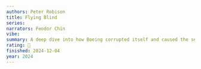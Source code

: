 ```yaml
---
authors: Peter Robison
title: Flying Blind
series:
narrators: Feodor Chin
vibe:
summary: A deep dive into how Boeing corrupted itself and caused the several 737 Max disasters.
rating: 🤌
finished: 2024-12-04
year: 2024
---
```

